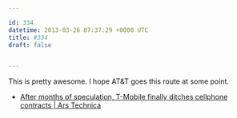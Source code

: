 ```yaml
---

id: 334
datetime: 2013-03-26 07:37:29 +0000 UTC
title: #334
draft: false


---
```


This is pretty awesome. I hope AT&T goes this route at some point. 

 
 * [After months of speculation, T-Mobile finally ditches cellphone contracts | Ars Technica](http://arstechnica.com/business/2013/03/after-months-of-speculation-t-mobile-finally-ditches-cellphone-contracts/)


